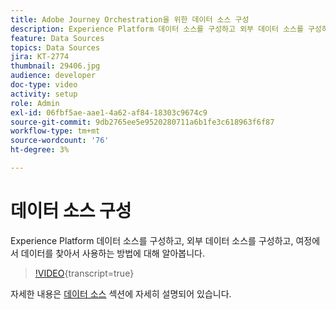 ```yaml
---
title: Adobe Journey Orchestration을 위한 데이터 소스 구성
description: Experience Platform 데이터 소스를 구성하고 외부 데이터 소스를 구성하고 여정에서 데이터를 찾아서 사용하는 방법에 대해 알아봅니다.
feature: Data Sources
topics: Data Sources
jira: KT-2774
thumbnail: 29406.jpg
audience: developer
doc-type: video
activity: setup
role: Admin
exl-id: 06fbf5ae-aae1-4a62-af84-18303c9674c9
source-git-commit: 9db2765ee5e9520280711a6b1fe3c618963f6f87
workflow-type: tm+mt
source-wordcount: '76'
ht-degree: 3%

---
```


# 데이터 소스 구성

Experience Platform 데이터 소스를 구성하고, 외부 데이터 소스를 구성하고, 여정에서 데이터를 찾아서 사용하는 방법에 대해 알아봅니다.

>[!VIDEO](https://video.tv.adobe.com/v/29406?learn=on){transcript=true}

자세한 내용은 [데이터 소스](https://experienceleague.adobe.com/docs/journeys/using/data-source-journeys/about-data-sources.html?lang=en) 섹션에 자세히 설명되어 있습니다.
